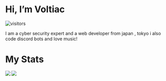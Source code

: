 # Hi, I’m Voltiac
![visitors](https://visitor-badge.glitch.me/badge?page_id=Dev-Voltiac.Dev-Voltiac)

I am a cyber security expert and a web developer from japan , tokyo i also code discord bots and love music!

# My Stats


<a href="https://github.com/dev-voltiac/github-readme-stats">
<img align="left" src="https://github-readme-stats.vercel.app/api?username=Dev-Voltiac&count_private=true&show_icons=true&theme=dark" />
</a>
<a href="https://github.com/dev-voltiac/convoychat">
<img align="center" src="https://github-readme-stats.vercel.app/api/top-langs/?username=Dev-Voltiac&theme=dark" />
</a>



<!---
Dev-Voltiac/Dev-Voltiac is a ✨ special ✨ repository because its `README.md` (this file) appears on your GitHub profile.
You can click the Preview link to take a look at your changes.
--->
